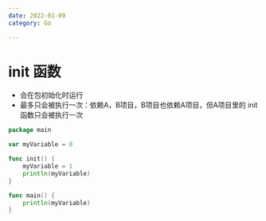 ```yaml
---
date: 2022-01-09
category: Go

---
```


# init 函数

+ 会在包初始化时运行
+ 最多只会被执行一次：依赖A，B项目，B项目也依赖A项目，但A项目里的 init 函数只会被执行一次

```go
package main

var myVariable = 0

func init() {
	myVariable = 1
	println(myVariable)
}

func main() {
	println(myVariable)
}

```


